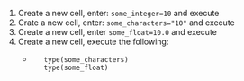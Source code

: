 1. Create a new cell, enter: `some_integer=10` and execute
2. Crate a new cell, enter: `some_characters="10"` and execute
3. Create a new cell, enter `some_float=10.0` and execute
4. Create a new cell, execute the following:
    * ```type(some_integer)
         type(some_characters)
         type(some_float)
         ```
